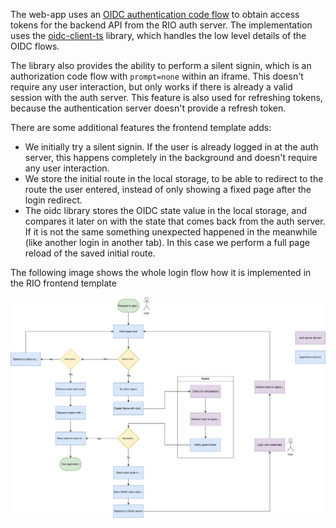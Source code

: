 The web-app uses an [OIDC authentication code flow](https://openid.net/specs/openid-connect-basic-1_0.html#CodeFlow)
to obtain access tokens for the backend API from the RIO auth server. The
implementation uses the [oidc-client-ts](https://authts.github.io/oidc-client-ts/index.html)
library, which handles the low level details of the OIDC flows.

The library also provides the ability to perform a silent signin, which is an
authorization code flow with `prompt=none` within an iframe. This doesn't
require any user interaction, but only works if there is already a valid session
with the auth server. This feature is also used for refreshing tokens, because
the authentication server doesn't provide a refresh token.

There are some additional features the frontend template adds:

- We initially try a silent signin. If the user is already logged in at the auth
  server, this happens completely in the background and doesn't require any user
  interaction.
- We store the initial route in the local storage, to be able to redirect to the
  route the user entered, instead of only showing a fixed page after the login
  redirect.
- The oidc library stores the OIDC state value in the local storage, and
  compares it later on with the state that comes back from the auth server. If
  it is not the same something unexpected happened in the meanwhile (like
  another login in another tab). In this case we perform a full page reload of
  the saved initial route.

The following image shows the whole login flow how it is implemented in the RIO
frontend template

![frontend template login flow](assets/login_flow.svg)

